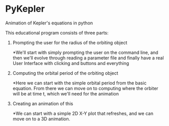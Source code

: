 PyKepler
========

Animation of Kepler's equations in python

This educational program consists of three parts:

1. Prompting the user for the radius of the orbiting object

   *We'll start with simply prompting the user on the command line, and then we'll evolve through reading a parameter file and finally have a real User Interface with clicking and buttons and everything
2. Computing the orbital period of the orbiting object

   *Here we can start with the simple orbital period from the basic equation. From there we can move on to computing where the orbiter will be at time t, which we'll need for the animation
3. Creating an animation of this 

   *We can start with a simple 2D X-Y plot that refreshes, and we can move on to a 3D animation.
